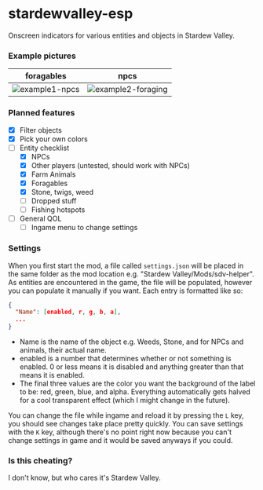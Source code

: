 # stardewvalley-esp
Onscreen indicators for various entities and objects in Stardew Valley.

### Example pictures
foragables | npcs
:-----------:|:----------------------:
![example1-npcs](https://i.imgur.com/U9TZGnw.png)|![example2-foraging](https://i.imgur.com/SvqttR7.png)

### Planned features
- [x] Filter objects
- [x] Pick your own colors
- [ ] Entity checklist
  - [x] NPCs
  - [x] Other players (untested, should work with NPCs)
  - [x] Farm Animals
  - [x] Foragables
  - [x] Stone, twigs, weed
  - [ ] Dropped stuff
  - [ ] Fishing hotspots
- [ ] General QOL
  - [ ] Ingame menu to change settings

### Settings
When you first start the mod, a file called `settings.json` will be placed in the same folder as the mod location e.g. "Stardew Valley/Mods/sdv-helper". As entities are encountered in the game, the file will be populated, however you can populate it manually
if you want. Each entry is formatted like so:
```json
{
  "Name": [enabled, r, g, b, a],
  ...
}
```
- Name is the name of the object e.g. Weeds, Stone, and for NPCs and animals, their actual name.
- enabled is a number that determines whether or not something is enabled. 0 or less means it is disabled and anything greater than that means it is enabled.
- The final three values are the color you want the background of the label to be: red, green, blue, and alpha. Everything automatically gets halved for a cool transparent effect (which I might change in the future).

You can change the file while ingame and reload it by pressing the `L` key, you should see changes take place pretty quickly. You can save settings with the `K` key, although there's no point right now because you can't change settings in game and it would be saved anyways if you could.

### Is this cheating?
I don't know, but who cares it's Stardew Valley.
